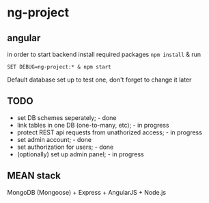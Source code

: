 # ng-project
angular
---

in order to start backend install required packages `npm install` & run
 
    SET DEBUG=ng-project:* & npm start

Default database set up to test one, don't forget to change it later

TODO
---
- set DB schemes seperately; - done
- link tables in one DB (one-to-many, etc); - in progress
- protect REST api requests from unathorized access; - in progress
- set admin account; - done
- set authorization for users; - done
- (optionally) set up admin panel; - in progress

MEAN stack
---
MongoDB (Mongoose) + Express + AngularJS + Node.js
